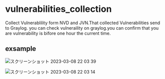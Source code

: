 # vulnerabilities_collection
Collect Vulnerablility form NVD and JVN.That collected Vulnerabilities send to Graylog.
you can check vulneraility on graylog.you can confirm that you are vulnerability is bifore one hour the current time.
<h2>exsample</h2>

![スクリーンショット 2023-03-08 22 03 39](https://user-images.githubusercontent.com/110913774/223720981-74b61bb0-0b77-4aee-8f05-c5e28486056b.png)

![スクリーンショット 2023-03-08 22 03 14](https://user-images.githubusercontent.com/110913774/223721010-c8a89732-7aab-477e-bd8a-0dc56f0a6200.png)

